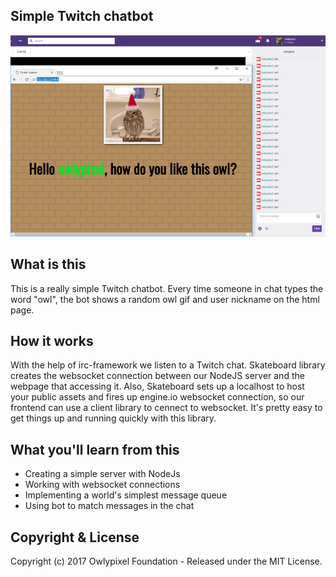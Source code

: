 ## Simple Twitch chatbot
![twitch chatbot screenshot](https://github.com/owlypixel/Twitch_chatbot/raw/master/public/images/screenshot.png)

## What is this
This is a really simple Twitch chatbot. Every time someone in chat types the word "owl", the bot shows a random owl gif and user nickname on the html page. 
## How it works
With the help of irc-framework we listen to a Twitch chat. Skateboard library creates the websocket connection between our NodeJS server and the webpage that accessing it. Also, Skateboard sets up a localhost to host your public assets and fires up engine.io websocket connection, so our frontend can use a client library to cennect to websocket. It's pretty easy to get things up and running quickly with this library.
## What you'll learn from this
- Creating a simple server with NodeJs
- Working with websocket connections
- Implementing a world's simplest message queue
- Using bot to match messages in the chat

## Copyright & License
Copyright (c) 2017 Owlypixel Foundation - Released under the MIT License.
